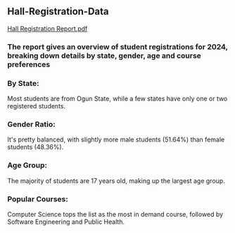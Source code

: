 ## Hall-Registration-Data


[Hall Registration Report.pdf](https://github.com/user-attachments/files/18310659/Hall.Registration.Report.pdf)


### The report gives an overview of student registrations for 2024, breaking down details by state, gender, age and course preferences

### By State:
Most students are from Ogun State, while a few states have only one or two registered students.

### Gender Ratio: 
It's pretty balanced, with slightly more male students (51.64%) than female students (48.36%).

 ### Age Group:
 The majority of students are 17 years old, making up the largest age group.

### Popular Courses: 
Computer Science tops the list as the most in demand course, followed by Software Engineering and Public Health.
